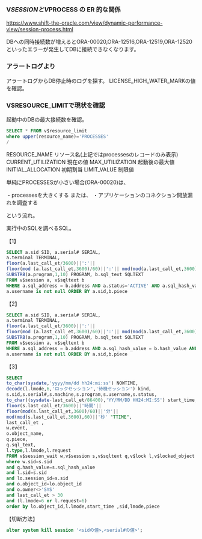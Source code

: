 ### V$SESSION と V$PROCESS の ER 的な関係

https://www.shift-the-oracle.com/view/dynamic-performance-view/session-process.html


DBへの同時接続数が増えるとORA-00020,ORA-12516,ORA-12519,ORA-12520といったエラーが発生してDBに接続できなくなります。


### アラートログより

アラートログからDB停止時のログを探す。
LICENSE_HIGH_WATER_MARKの値を確認。


### V$RESOURCE_LIMITで現状を確認

起動中のDBの最大接続数を確認。

```sql
SELECT * FROM v$resource_limit
where upper(resource_name)='PROCESSES'
/
```

RESOURCE_NAME リソース名(上記ではprocessesのレコードのみ表示)
CURRENT_UTILIZATION 現在の値
MAX_UTILIZATION 起動後の最大値
INITIAL_ALLOCATION 初期割当
LIMIT_VALUE 制限値


単純にPROCESSESが小さい場合(ORA-00020)は、

・processesを大きくする
または、
・アプリケーションのコネクション開放漏れを調査する

という流れ。



実行中のSQLを調べるSQL。


【1】

```sql
SELECT a.sid SID, a.serial# SERIAL, 
a.terminal TERMINAL, 
floor(a.last_call_et/3600)||':'|| 
floor(mod (a.last_call_et,3600)/60)||':'|| mod(mod(a.last_call_et,3600),60) "TIME", 
SUBSTRB(a.program,1,10) PROGRAM, b.sql_text SQLTEXT 
FROM v$session a, v$sqltext b
WHERE a.sql_address = b.address AND a.status='ACTIVE' AND a.sql_hash_value = b.hash_value AND 
a.username is not null ORDER BY a.sid,b.piece 
```

【2】

```sql
SELECT a.sid SID, a.serial# SERIAL, 
a.terminal TERMINAL, 
floor(a.last_call_et/3600)||':'|| 
floor(mod (a.last_call_et,3600)/60)||':'|| mod(mod(a.last_call_et,3600),60) "TIME", 
SUBSTRB(a.program,1,10) PROGRAM, b.sql_text SQLTEXT 
FROM v$session a, v$sqltext b
WHERE a.sql_address = b.address AND a.sql_hash_value = b.hash_value AND 
a.username is not null ORDER BY a.sid,b.piece 
```

【3】

```sql
SELECT 
to_char(sysdate,'yyyy/mm/dd hh24:mi:ss') NOWTIME,
decode(l.lmode,6,'ロックセッション','待機セッション') kind,
s.sid,s.serial#,s.machine,s.program,s.username,s.status,
to_char((sysdate-last_call_et/86400),'YY/MM/DD HH24:MI:SS') start_time,
floor(s.last_call_et/3600)||'時間'||
floor(mod(s.last_call_et,3600)/60)||'分'||
mod(mod(s.last_call_et,3600),60)||'秒' "TTIME",
last_call_et ,
w.event,
o.object_name,
q.piece,
q.sql_text,
l.type,l.lmode,l.request
FROM v$session_wait w,v$session s,v$sqltext q,v$lock l,v$locked_object lo,dba_objects o
where w.sid=s.sid
and q.hash_value=s.sql_hash_value
and l.sid=s.sid
and lo.session_id=s.sid
and o.object_id=lo.object_id
and o.owner<>'SYS'
and last_call_et > 30
and (l.lmode=6 or l.request=6)
order by lo.object_id,l.lmode,start_time ,sid,lmode,piece
```


【切断方法】

```sql
alter system kill session '<sidの値>,<serial#の値>';
```
  
